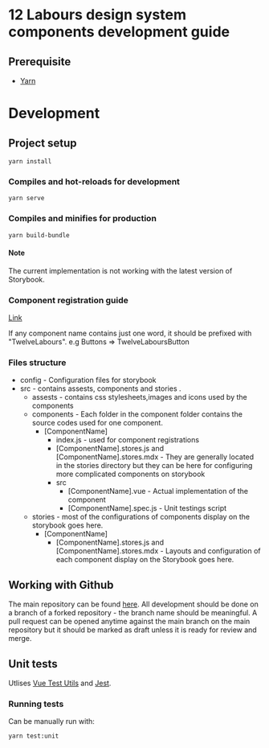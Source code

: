 # 12 Labours design system components development guide

## Prerequisite

- [Yarn](https://classic.yarnpkg.com/en/docs/cli/)

# Development
## Project setup
```
yarn install
```


### Compiles and hot-reloads for development
```
yarn serve
```

### Compiles and minifies for production
```
yarn build-bundle
```
#### Note

The current implementation is not working with the latest version of Storybook.

### Component registration guide

[Link](https://vuejs.org/v2/guide/components-registration.html)

If any component name contains just one word, it should be prefixed with "TwelveLabours". e.g Buttons => TwelveLaboursButton

### Files structure

* config - Configuration files for storybook
* src - contains assests, components and stories .
    * assests - contains css stylesheets,images and icons used by the components
    * components - Each folder in the component folder contains the source codes used for one component.
    	* [ComponentName]
        	* index.js - used for component registrations
        	* [ComponentName].stores.js and [ComponentName].stores.mdx - They are generally located in the stories directory but they can be here for configuring more complicated components on storybook
        	* src
            	* [ComponentName].vue - Actual implementation of the component
            	* [ComponentName].spec.js - Unit testings script
    * stories - most of the configurations of components display on the storybook goes here. 
    	* [ComponentName]
    		* [ComponentName].stores.js and [ComponentName].stores.mdx - Layouts and configuration of each component display on the Storybook goes here.


## Working with Github

The main repository can be found [here](https://github.com/ABI-Software/12-labours-design-system-component).
All development should be done on a branch of a forked repository - the branch name should be meaningful. A pull request can be opened anytime against the main branch on the main repository but it should be marked as draft unless it is ready for review and merge.


## Unit tests

Utlises [Vue Test Utils](https://vue-test-utils.vuejs.org/) and [Jest](https://jestjs.io/).

### Running tests

Can be manually run with:
```
yarn test:unit
```
